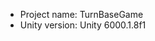 <!-- UNITY CODE ASSIST INSTRUCTIONS START -->
- Project name: TurnBaseGame
- Unity version: Unity 6000.1.8f1
<!-- UNITY CODE ASSIST INSTRUCTIONS END -->